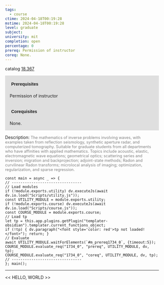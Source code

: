 ```yaml
---
tags:
  - course
ctime: 2024-04-18T00:19:28
mstime: 2024-04-18T00:19:28
level: graduate
subject: 
university: mit
completion: open
percentage: 0
prereq: Permission of instructor
coreq: None.
---
```


catalog [18.367](http://student.mit.edu/catalog/m18a.html#18.367)

<span style="display: block; padding: 15px; background-color: rgb(100, 100, 100, 0.2);"><font id="m_prereq1734_0" style="display: block; font-family: Arial, sans-serif; font-weight: bold; padding: 5px">Prerequisites</font><br><span id="prereq1734_0">Permission of instructor</span></span>
<span style="display: block; padding: 15px; background-color: rgb(100, 100, 100, 0.2);"><font id="m_coreq1734_0" style="display: block; font-family: Arial, sans-serif; font-weight: bold; padding: 5px">Corequisites</font><br><span id="coreq1734_0">None.</span></span>

<font style="">Description:</font>
<font style="color: grey; font-size: 0.8rem;">The mathematics of inverse problems involving waves, with examples taken from reflection seismology, synthetic aperture radar, and computerized tomography. Suitable for graduate students from all departments who have affinities with applied mathematics. Topics include acoustic, elastic, electromagnetic wave equations; geometrical optics; scattering series and inversion; migration and backprojection; adjoint-state methods; Radon and curvilinear Radon transforms; microlocal analysis of imaging; optimization, regularization, and sparse regression.</font>

```dataviewjs
const main = async _ => {
// --------------------------------
// Load modules
if (!module.exports.utility) dv.executeJs(await dv.io.load("Scripts/utility.js"));
const UTILITY_MODULE = module.exports.utility;
if (!module.exports.course) dv.executeJs(await dv.io.load("Scripts/course.js"));
const COURSE_MODULE = module.exports.course;
// Load tp
let tp = this.app.plugins.getPlugin("templater-obsidian").templater.current_functions_object;
if (!tp) { dv.paragraph("<font style='color: red'>tp not loaded!</font>"); return; }
// Evaluate
await UTILITY_MODULE.waitForElements(`#m_prereq1734_0`, {timeout:5});
COURSE_MODULE.evaluate_req("1734_0", "prereq", UTILITY_MODULE, dv, tp);
COURSE_MODULE.evaluate_req("1734_0", "coreq", UTILITY_MODULE, dv, tp);
// --------------------------------
}; main();
```

---

<< HELLO, WORLD >>
